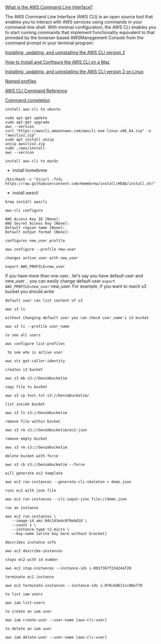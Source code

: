 [What is the AWS Command Line Interface?
](https://docs.aws.amazon.com/cli/latest/userguide/cli-chap-welcome.html)

The AWS Command Line Interface (AWS CLI) is an open source tool that enables you to interact with AWS services using commands in your command-line shell. With minimal configuration, the AWS CLI enables you to start running commands that implement functionality equivalent to that provided by the browser-based AWSManagement Console from the command prompt in your terminal program:

[Installing, updating, and uninstalling the AWS CLI version 2](https://docs.aws.amazon.com/cli/latest/userguide/install-cliv2.html)

[How to Install and Configure the AWS CLI on a Mac](https://graspingtech.com/install-and-configure-aws-cli/)

[Installing, updating, and uninstalling the AWS CLI version 2 on Linux](https://docs.aws.amazon.com/cli/latest/userguide/install-cliv2-linux.html)

[Named profiles](https://docs.aws.amazon.com/cli/latest/userguide/cli-configure-profiles.html)

[AWS CLI Command Reference](https://awscli.amazonaws.com/v2/documentation/api/latest/index.html)

[Command completion](https://docs.aws.amazon.com/cli/latest/userguide/cli-configure-completion.html)

`install aws-cli to ubuntu` 

```
sudo apt-get update
sudo apt-get upgrade
aws --version
curl "https://awscli.amazonaws.com/awscli-exe-linux-x86_64.zip" -o "awscliv2.zip"
sudo apt install unzip
unzip awscliv2.zip
sudo ./aws/install
aws --version
```

`install aws-cli to macOs`
- install homebrew
```
/bin/bash -c "$(curl -fsSL https://raw.githubusercontent.com/Homebrew/install/HEAD/install.sh)"
```
- install awscli
```
brew install awscli
```

`aws-cli configure`
```
AWS Access Key ID [None]:
AWS Secret Access Key [None]: 
Default region name [None]:
Default output format [None]:
```

`configures new_user profile`
```
aws configure --profile new-user 
```

`changes active user with new_user`
```
export AWS_PROFILE=new_user
```

if you have more than one user.. let's say you have default user and new_user .. you can easily change default user `export AWS_PROFILE=new_user` new_user. 
For example, if you want to reach s3 bucket you should write

`default user can list content of s3`
```
aws s3 ls 
```

`without changing default user you can check user_name's s3 bucket`
```
aws s3 ls --profile user_name  
```

`to see all users`
```
aws configure list-profiles
```

` to see who is active user`
```
aws sts get-caller-identity
```

`creates s3 bucket` 
```
aws s3 mb s3://benimbucketim
```

`copy file to bucket`
```
aws s3 cp test.txt s3://benimbucketim/ 
```

`list inside bucket`
```
aws s3 ls s3://benimbucketim
```
`remove file within bucket`
```
aws s3 rm s3://benimbucketim/ec2-json
```
`remove empty bucket`
```
aws s3 rm s3://benimbucketim
```

`delete bucket with force`
```
aws s3 rb s3://benimbucketim --force  
```

`will generate ec2 template`
```
aws ec2 run-instances --generate-cli-skeleton > demo.json 
```

`runs ec2 with json file`
```
aws ec2 run-instances --cli-input-json file://demo.json
```
`run an instance`
```
aws ec2 run-instances \
   --image-id ami-0dc2d3e4c0f9ebd18 \
   --count 1 \
   --instance-type t2.micro \
   --key-name [write key here without bracket]
```

`describes instance info`
```
aws ec2 describe-instances 
```

`stops ec2 with id number`
```
aws ec2 stop-instances --instance-ids i-001f367f22424af20
```

`terminate ec2 instance`
```
aws ec2 terminate-instances --instance-ids i-0f8cbd611cc88a778
```
`to list iam users`
```
aws iam list-users
```
`to create an iam user`
```
aws iam create-user --user-name [aws-cli-user]
```

`to delete an iam user`
```
aws iam delete-user --user-name [aws-cli-user]
```
